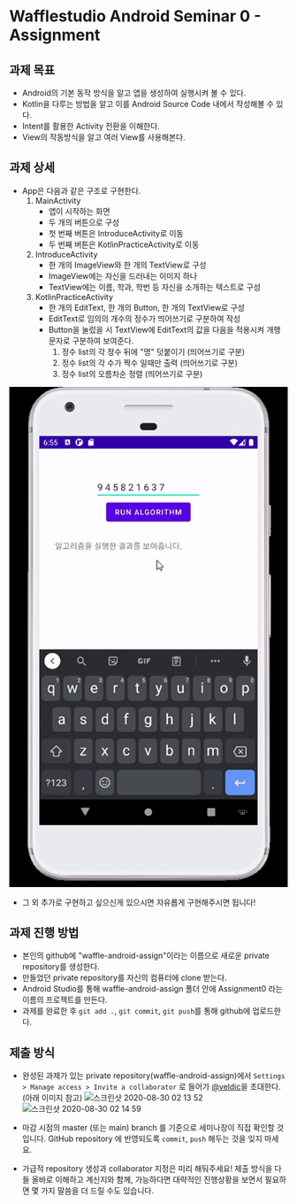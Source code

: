 # Wafflestudio Android Seminar 0 - Assignment

## 과제 목표
- Android의 기본 동작 방식을 알고 앱을 생성하여 실행시켜 볼 수 있다. 
- Kotlin을 다루는 방법을 알고 이를 Android Source Code 내에서 작성해볼 수 있다.
- Intent를 활용한 Activity 전환을 이해한다.
- View의 작동방식을 알고 여러 View를 사용해본다.

## 과제 상세
- App은 다음과 같은 구조로 구현한다.
    1. MainActivity
        - 앱이 시작하는 화면
        - 두 개의 버튼으로 구성
        - 첫 번째 버튼은 IntroduceActivity로 이동
        - 두 번째 버튼은 KotlinPracticeActivity로 이동
    2. IntroduceActivity
        - 한 개의 ImageView와 한 개의 TextView로 구성
        - ImageView에는 자신을 드러내는 이미지 하나
        - TextView에는 이름, 학과, 학번 등 자신을 소개하는 텍스트로 구성
    3. KotlinPracticeActivity
        - 한 개의 EditText, 한 개의 Button, 한 개의 TextView로 구성
        - EditText로 임의의 개수의 정수가 띄어쓰기로 구분하여 작성
        - Button을 눌렀을 시 TextView에 EditText의 값을 다음을 적용시켜 개행문자로 구분하여 보여준다.
            1. 정수 list의 각 정수 뒤에 "명" 덧붙이기 (띄어쓰기로 구분)
            2. 정수 list의 각 수가 짝수 일때만 출력 (띄어쓰기로 구분)
            3. 정수 list의 오름차순 정렬 (띄어쓰기로 구분)

![example](example.gif)

- 그 외 추가로 구현하고 싶으신게 있으시면 자유롭게 구현해주시면 됩니다!

## 과제 진행 방법
- 본인의 github에 "waffle-android-assign"이라는 이름으로 새로운 private repository를 생성한다.
- 만들었던 private repository를 자신의 컴퓨터에 clone 받는다.
- Android Studio를 통해 waffle-android-assign 폴더 안에 Assignment0 라는 이름의 프로젝트를 만든다.
- 과제를 완료한 후 `git add .`, `git commit`, `git push`를 통해 github에 업로드한다.

## 제출 방식
- 완성된 과제가 있는 private repository(waffle-android-assign)에서 `Settings > Manage access > Invite a collaborator` 로 들어가 [@veldic](https://github.com/veldic)을 초대한다. (아래 이미지 참고)
![스크린샷 2020-08-30 02 13 52](https://user-images.githubusercontent.com/35535636/91642567-5eb9fe00-ea67-11ea-9382-89fcce03be70.png)
![스크린샷 2020-08-30 02 14 59](https://user-images.githubusercontent.com/35535636/91642588-87da8e80-ea67-11ea-9d5a-60a3596463c9.png)

- 마감 시점의 master (또는 main) branch 를 기준으로 세미나장이 직접 확인할 것입니다. GitHub repository 에 반영되도록 `commit`, `push` 해두는 것을 잊지 마세요.

- 가급적 repository 생성과 collaborator 지정은 미리 해둬주세요! 제출 방식을 다들 올바로 이해하고 계신지와 함께, 가능하다면 대략적인 진행상황을 보면서 필요하면 몇 가지 말씀을 더 드릴 수도 있습니다.
